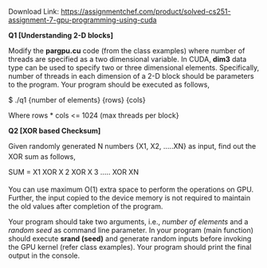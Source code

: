 Download Link: https://assignmentchef.com/product/solved-cs251-assignment-7-gpu-programming-using-cuda
<br>



<strong>Q1 [Understanding 2-D blocks] </strong>

Modify the ​<strong>pargpu.cu</strong>​ code (from the class examples) where number of threads are specified as a two dimensional variable. In CUDA, ​<strong>dim3</strong>​ data type can be used to specify two or three dimensional elements. Specifically, number of threads in each dimension of a 2-D block should be parameters to the program. Your program should be executed as follows,




$ ./q1 {number of elements} {rows} {cols}




Where rows * cols  &lt;= 1024 (max threads per block}

<strong> </strong>

<strong>Q2 [XOR based Checksum] </strong>

Given randomly generated N numbers {X​1, X<sub>​</sub>​2, …..X<sub>​ </sub>​N}<sub>​</sub> as input, find out the XOR sum as follows,

SUM = X​1 XOR X<sub>​ </sub>​2 XOR X<sub>​ </sub>​3 ….. XOR X<sub>​ </sub>​N




You can use maximum O(1) extra space to perform the operations on GPU. Further, the input copied to the device memory is not required to maintain the old values after completion of the program.




Your program should take two arguments, i.e., ​<em>number of elements</em>​ and a ​<em>random seed</em>​ as command line parameter. In your program (main function) should execute ​<strong>srand (seed)</strong>​ and generate random inputs before invoking the GPU kernel (refer class examples). Your program should print the final output in the console.